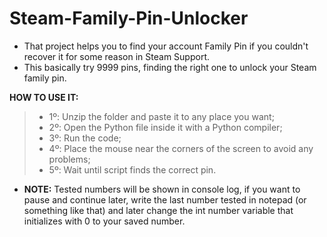 # Steam-Family-Pin-Unlocker
- That project helps you to find your account Family Pin if you couldn't recover it for some reason in Steam Support.
- This basically try 9999 pins, finding the right one to unlock your Steam family pin.

**HOW TO USE IT:**
> * 1º: Unzip the folder and paste it to any place you want;
> * 2º: Open the Python file inside it with a Python compiler;
> * 3º: Run the code;
> * 4º: Place the mouse near the corners of the screen to avoid any problems;
> * 5º: Wait until script finds the correct pin.

- **NOTE:** Tested numbers will be shown in console log, if you want to pause and continue later, write the last number tested in notepad (or something like that) and later change the int number variable that initializes with 0 to your saved number.
